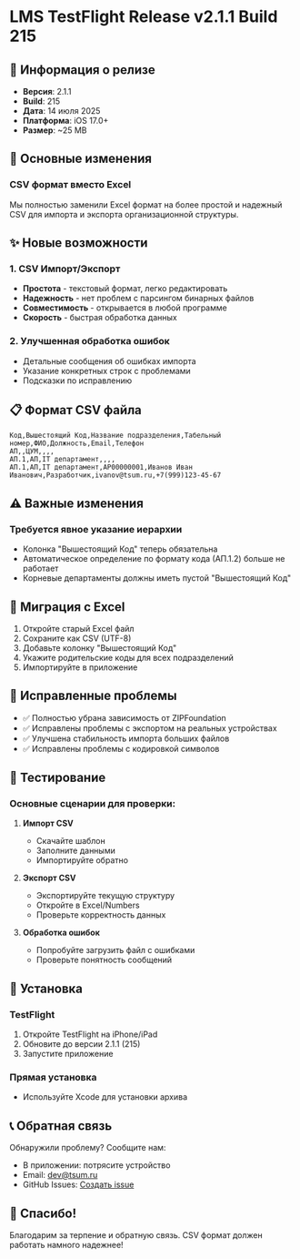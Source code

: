 # LMS TestFlight Release v2.1.1 Build 215

## 📝 Информация о релизе
- **Версия**: 2.1.1
- **Build**: 215
- **Дата**: 14 июля 2025
- **Платформа**: iOS 17.0+
- **Размер**: ~25 MB

## 🎯 Основные изменения

### CSV формат вместо Excel

Мы полностью заменили Excel формат на более простой и надежный CSV для импорта и экспорта организационной структуры.

## ✨ Новые возможности

### 1. CSV Импорт/Экспорт
- **Простота** - текстовый формат, легко редактировать
- **Надежность** - нет проблем с парсингом бинарных файлов
- **Совместимость** - открывается в любой программе
- **Скорость** - быстрая обработка данных

### 2. Улучшенная обработка ошибок
- Детальные сообщения об ошибках импорта
- Указание конкретных строк с проблемами
- Подсказки по исправлению

## 📋 Формат CSV файла

```csv
Код,Вышестоящий Код,Название подразделения,Табельный номер,ФИО,Должность,Email,Телефон
АП,,ЦУМ,,,,
АП.1,АП,IT департамент,,,,
АП.1,АП,IT департамент,АР00000001,Иванов Иван Иванович,Разработчик,ivanov@tsum.ru,+7(999)123-45-67
```

## ⚠️ Важные изменения

### Требуется явное указание иерархии
- Колонка "Вышестоящий Код" теперь обязательна
- Автоматическое определение по формату кода (АП.1.2) больше не работает
- Корневые департаменты должны иметь пустой "Вышестоящий Код"

## 🔄 Миграция с Excel

1. Откройте старый Excel файл
2. Сохраните как CSV (UTF-8)
3. Добавьте колонку "Вышестоящий Код"
4. Укажите родительские коды для всех подразделений
5. Импортируйте в приложение

## 🐛 Исправленные проблемы

- ✅ Полностью убрана зависимость от ZIPFoundation
- ✅ Исправлены проблемы с экспортом на реальных устройствах
- ✅ Улучшена стабильность импорта больших файлов
- ✅ Исправлены проблемы с кодировкой символов

## 📱 Тестирование

### Основные сценарии для проверки:
1. **Импорт CSV**
   - Скачайте шаблон
   - Заполните данными
   - Импортируйте обратно
   
2. **Экспорт CSV**
   - Экспортируйте текущую структуру
   - Откройте в Excel/Numbers
   - Проверьте корректность данных

3. **Обработка ошибок**
   - Попробуйте загрузить файл с ошибками
   - Проверьте понятность сообщений

## 🚀 Установка

### TestFlight
1. Откройте TestFlight на iPhone/iPad
2. Обновите до версии 2.1.1 (215)
3. Запустите приложение

### Прямая установка
- Используйте Xcode для установки архива

## 📞 Обратная связь

Обнаружили проблему? Сообщите нам:
- В приложении: потрясите устройство
- Email: dev@tsum.ru
- GitHub Issues: [Создать issue](https://github.com/tsum/lms-ios/issues)

## 🎉 Спасибо!

Благодарим за терпение и обратную связь. CSV формат должен работать намного надежнее! 